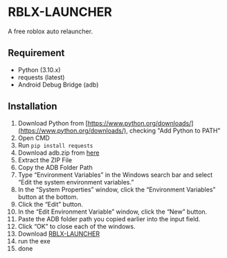 # RBLX-LAUNCHER
A free roblox auto relauncher.

## Requirement
- Python (3.10.x)
- requests (latest)
- Android Debug Bridge (adb)

## Installation
1. Download Python from [https://www.python.org/downloads/](https://www.python.org/downloads/), checking "Add Python to PATH"
2. Open CMD
3. Run `pip install requests`
4. Download adb.zip from [here](https://github.com/hdnlllll/RBLX-LAUNCHER/releases/tag/roblox)
5. Extract the ZIP File
6. Copy the ADB Folder Path
7. Type “Environment Variables” in the Windows search bar and select “Edit the system environment variables.”
8. In the “System Properties” window, click the “Environment Variables” button at the bottom.
9. Click the “Edit” button.
10. In the “Edit Environment Variable” window, click the “New” button.
11. Paste the ADB folder path you copied earlier into the input field.
12. Click “OK” to close each of the windows.
13. Download [RBLX-LAUNCHER]([https://github.com/hdnlllll/RBLX-LAUNCHER/releases/tag/roblox](https://github.com/hdnlllll/RBLX-LAUNCHER/releases/download/roblox/adb.zip)https://github.com/hdnlllll/RBLX-LAUNCHER/releases/download/roblox/adb.zip)
14. run the exe
15. done
